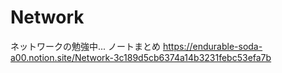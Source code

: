 # Network

ネットワークの勉強中...
ノートまとめ
https://endurable-soda-a00.notion.site/Network-3c189d5cb6374a14b3231febc53efa7b
